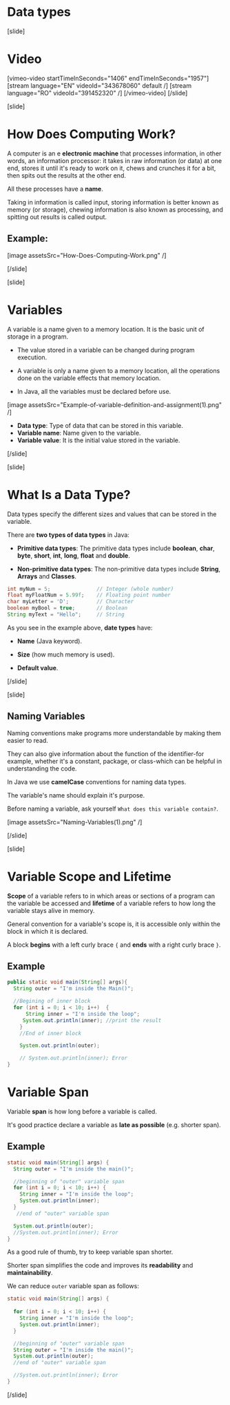 # Data types

[slide]
# Video
[vimeo-video startTimeInSeconds="1406" endTimeInSeconds="1957"]
[stream language="EN" videoId="343678060" default /]
[stream language="RO" videoId="391452320"  /]
[/vimeo-video]
[/slide]

[slide]
# How Does Computing Work?
A computer is an e **electronic machine** that processes information, in other words, an information processor: it takes in raw information (or data) at one end, stores it until it's ready to work on it, chews and crunches it for a bit, then spits out the results at the other end.

All these processes have a **name**. 

Taking in information is called input, storing information is better known as memory (or storage), chewing information is also known as processing, and spitting out results is called output.

## Example:
[image assetsSrc="How-Does-Computing-Work.png" /]

[/slide]

[slide]
# Variables

A variable is a name given to a memory location. It is the basic unit of storage in a program.

* The value stored in a variable can be changed during program execution.

* A variable is only a name given to a memory location, all the operations done on the variable effects that memory location.

* In Java, all the variables must be declared before use.

[image assetsSrc="Example-of-variable-definition-and-assignment(1).png" /]

* **Data type**: Type of data that can be stored in this variable.
* **Variable name**: Name given to the variable.
* **Variable value**: It is the initial value stored in the variable.

[/slide]

[slide]
# What Is a Data Type?

Data types specify the different sizes and values that can be stored in the variable. 

There are **two types of data types** in Java:

* **Primitive data types**: The primitive data types include **boolean**, **char**, **byte**, **short**, **int**, **long**, **float** and **double**.

* **Non-primitive data types**: The non-primitive data types include **String**, **Arrays** and **Classes**.

```java
int myNum = 5;               // Integer (whole number)
float myFloatNum = 5.99f;    // Floating point number
char myLetter = 'D';         // Character
boolean myBool = true;       // Boolean
String myText = "Hello";     // String
```
As you see in the example above, **date types** have:

* **Name** (Java keyword).

* **Size** (how much memory is used).

* **Default value**.

[/slide]

[slide]
## Naming Variables

Naming conventions make programs more understandable by making them easier to read. 

They can also give information about the function of the identifier-for example, whether it's a constant, package, or class-which can 
be helpful in understanding the code.

In Java we use **camelCase** conventions for naming data types. 

The variable's name should explain it's purpose. 

Before naming a variable, ask yourself  `What does this variable contain?`.

[image assetsSrc="Naming-Variables(1).png" /]

[/slide]

[slide]
# Variable Scope and Lifetime

**Scope** of a variable refers to in which areas or sections of a program can the variable be accessed and **lifetime** of a variable refers to how long the variable stays alive in memory.

General convention for a variable's scope is, it is accessible only within the block in which it is declared.

A block **begins** with a left curly brace `{` and **ends** with a right curly brace `}`.

## Example
```java
public static void main(String[] args){
  String outer = "I'm inside the Main()";

  //Begining of inner block
  for (int i = 0; i < 10; i++)  {
	  String inner = "I'm inside the loop";
     System.out.println(inner); //print the result
	}
	//End of inner block

	System.out.println(outer);

	// System.out.println(inner); Error
}

```

# Variable Span

Variable **span** is how long before a variable is called.

It's good practice declare a variable as **late as possible** (e.g. shorter span).

## Example
```java
static void main(String[] args) {
  String outer = "I'm inside the main()";

  //beginning of "outer" variable span
  for (int i = 0; i < 10; i++) {
    String inner = "I'm inside the loop";
    System.out.println(inner);
  }
   //end of "outer" variable span

  System.out.println(outer);
  //System.out.println(inner); Error
}
```
As a good rule of thumb, try to keep variable span shorter.

Shorter span simplifies the code and improves its **readability** and **maintainability**.

We can reduce `outer` variable span as follows:

```java
static void main(String[] args) {
  
  for (int i = 0; i < 10; i++) {
    String inner = "I'm inside the loop";
    System.out.println(inner);
  }

  //beginning of "outer" variable span
  String outer = "I'm inside the main()";
  System.out.println(outer);
  //end of "outer" variable span

  //System.out.println(inner); Error
}
```

[/slide]
